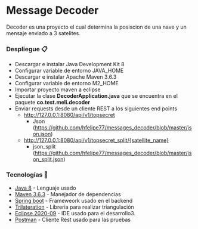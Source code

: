 # Message Decoder
Decoder es una proyecto el cual determina la posiscion de una nave y un mensaje enviado a 3 satelites.

### Despliegue 📋
* Descargar e instalar Java Development Kit 8
* Configurar variable de entorno JAVA_HOME
* Descargar e instalar Apache Maven 3.6.3
* Configurar variable de entorno M2_HOME
* Importar proyecto maven a eclipse
* Ejecutar la clase **DecoderApplication.java** que se encuentra en el paquete **co.test.meli.decoder**
* Enviar requests desde un cliente REST a los siguientes end points
  * http://127.0.0.1:8080/api/v1/topsecret    
    * Json (https://github.com/hfelipe77/messages_decoder/blob/master/json.json)
  * http://127.0.0.1:8080/api/v1/topsecret_split/{satellite_name}  
    * json_split (https://github.com/hfelipe77/messages_decoder/blob/master/json_split.json)
    
    
### Tecnologías 🔧
* [Java 8](https://www.java.com/es/) - Lenguaje usado
* [Maven 3.6.3](https://maven.apache.org/) - Manejador de dependencias
* [Spring boot](https://spring.io/projects/spring-boot) - Frameweork usado en el backend
* [Trilateration](https://github.com/lemmingapex/trilateration) - Libreria para realizar triangulación
* [Eclipse 2020-09](https://www.eclipse.org/downloads/packages/release/2020-09) - IDE usado para el desarrollo3.
* [Postman](https://www.postman.com/) - Cliente Rest usado para las pruebas

